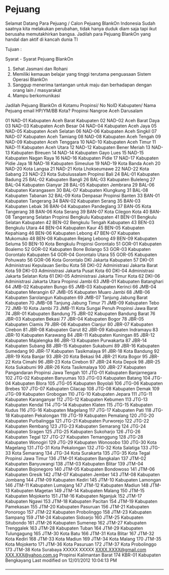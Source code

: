 # Pejuang 
Selamat Datang Para Pejuang / Calon Pejuang BlankOn Indonesia
Sudah saatnya kita melakukan perubahan, tidak hanya duduk diam saja tapi ikut
berusaha memutakhirkan bangsa. Jadilah para Pejuang BlankOn yang handal dan
aktif di kancah dunia TI

Tujuan :

Syarat - Syarat Pejuang BlankOn
   1. Sehat Jasmani dan Rohani
   2. Memiliki kemauan belajar yang tinggi terutama penguasaan Sistem Operasi
      BlankOn
   3. Sanggup menerima tantangan untuk maju dan berhadapan dengan orang lain /
      masyarakat
   4. Mampu berkomunikasi

Jadilah Pejuang BlankOn di Kotamu
           Propinsi/
No  NoID   Kabupaten/    Nama Pejuang email               HP/YM/BB
           Kota?
           Propinsi
           Nangroe Aceh
           Darusalam

01  NAD-01 Kabupaten
           Aceh Barat
           Kabupaten
02  NAD-02 Aceh Barat
           Daya
03  NAD-03 Kabupaten
           Aceh Besar
04  NAD-04 Kabupaten
           Aceh Jaya
05  NAD-05 Kabupaten
           Aceh Selatan
06  NAD-06 Kabupaten
           Aceh Singkil
07  NAD-07 Kabupaten
           Aceh Tamiang
08  NAD-08 Kabupaten
           Aceh Tengah
09  NAD-09 Kabupaten
           Aceh Tenggara
10  NAD-10 Kabupaten
           Aceh Timur
11  NAD-11 Kabupaten
           Aceh Utara
12  NAD-12 Kabupaten
           Bener Meriah
13  NAD-13 Kabupaten
           Bireuen
14  NAD-14 Kabupaten
           Gayo Lues
15  NAD-15 Kabupaten
           Nagan Raya
16  NAD-16 Kabupaten
           Pidie
17  NAD-17 Kabupaten
           Pidie Jaya
18  NAD-18 Kabupaten
           Simeulue
19  NAD-19 Kota Banda
           Aceh
20  NAD-20 Kota Langsa
21  NAD-21 Kota
           Lhokseumawe
22  NAD-22 Kota Sabang
23  NAD-23 Kota
           Subulussalam
           Propinsi Bali
24  BAL-01 Kabupaten
           Badung
25  BAL-02 Kabupaten
           Bangli
26  BAL-03 Kabupaten
           Buleleng
27  BAL-04 Kabupaten
           Gianyar
28  BAL-05 Kabupaten
           Jembrana
29  BAL-06 Kabupaten
           Karangasem
30  BAL-07 Kabupaten
           Klungkung
31  BAL-08 Kabupaten
           Tabanan
32  BAL-09 Kota Denpasar
           Propinsi
           Banten
33  BAN-01 Kabupaten
           Tangerang
34  BAN-02 Kabupaten
           Serang
35  BAN-03 Kabupaten
           Lebak
36  BAN-04 Kabupaten
           Pandeglang
37  BAN-05 Kota
           Tangerang
38  BAN-06 Kota Serang
39  BAN-07 Kota Cilegon
           Kota
40  BAN-08 Tangerang
           Selatan
           Propinsi
           Bengkulu
           Kabupaten
41  BEN-01 Bengkulu
           Selatan
           Kabupaten
42  BEN-02 Bengkulu
           Tengah
           Kabupaten
43  BEN-03 Bengkulu
           Utara
44  BEN-04 Kabupaten
           Kaur
45  BEN-05 Kabupaten
           Kepahiang
46  BEN-06 Kabupaten
           Lebong
47  BEN-07 Kabupaten
           Mukomuko
48  BEN-08 Kabupaten
           Rejang Lebong
49  BEN-09 Kabupaten
           Seluma
50  BEN-10 Kota Bengkulu
           Propinsi
           Gorontalo
51  GOR-01 Kabupaten
           Boalemo
52  GOR-02 Kabupaten
           Bone Bolango
53  GOR-03 Kabupaten
           Gorontalo
           Kabupaten
54  GOR-04 Gorontalo
           Utara
55  GOR-05 Kabupaten
           Pohuwato
56  GOR-06 Kota
           Gorontalo
           DKI Jakarta
           Kabupaten
57  DKI-01 Administrasi
           Kepulauan
           Seribu
           Kota
58  DKI-02 Administrasi
           Jakarta Barat
           Kota
59  DKI-03 Administrasi
           Jakarta Pusat
           Kota
60  DKI-04 Administrasi
           Jakarta
           Selatan
           Kota
61  DKI-05 Administrasi
           Jakarta Timur
           Kota
62  DKI-06 Administrasi
           Jakarta Utara
           Propinsi
           Jambi
63  JMB-01 Kabupaten
           Batanghari
64  JMB-02 Kabupaten
           Bungo
65  JMB-03 Kabupaten
           Kerinci
66  JMB-04 Kabupaten
           Merangin
67  JMB-05 Kabupaten
           Muaro Jambi
68  JMB-06 Kabupaten
           Sarolangun
           Kabupaten
69  JMB-07 Tanjung
           Jabung Barat
           Kabupaten
70  JMB-08 Tanjung
           Jabung Timur
71  JMB-09 Kabupaten
           Tebo
72  JMB-10 Kota Jambi
73  JMB-11 Kota Sungai
           Penuh
           Propinsi Jawa
           Barat
74  JBR-01 Kabupaten
           Bandung
75  JBR-02 Kabupaten
           Bandung Barat
76  JBR-03 Kabupaten
           Bekasi
77  JBR-04 Kabupaten
           Bogor
78  JBR-05 Kabupaten
           Ciamis
79  JBR-06 Kabupaten
           Cianjur
80  JBR-07 Kabupaten
           Cirebon
81  JBR-08 Kabupaten
           Garut
82  JBR-09 Kabupaten
           Indramayu
83  JBR-10 Kabupaten
           Karawang
84  JBR-11 Kabupaten
           Kuningan
85  JBR-12 Kabupaten
           Majalengka
86  JBR-13 Kabupaten
           Purwakarta
87  JBR-14 Kabupaten
           Subang
88  JBR-15 Kabupaten
           Sukabumi
89  JBR-16 Kabupaten
           Sumedang
90  JBR-17 Kabupaten
           Tasikmalaya
91  JBR-18 Kota Bandung
92  JBR-19 Kota Banjar
93  JBR-20 Kota Bekasi
94  JBR-21 Kota Bogor
95  JBR-22 Kota Cimahi
96  JBR-23 Kota Cirebon
97  JBR-24 Kota Depok
98  JBR-25 Kota Sukabumi
99  JBR-26 Kota
           Tasikmalaya
100 JBR-27 Kabupaten
           Pangandaran
           Propinsi Jawa
           Tengah
101 JTG-01 Kabupaten
           Banjarnegara
102 JTG-02 Kabupaten
           Banyumas
103 JTG-03 Kabupaten
           Batang
104 JTG-04 Kabupaten
           Blora
105 JTG-05 Kabupaten
           Boyolali
106 JTG-06 Kabupaten
           Brebes
107 JTG-07 Kabupaten
           Cilacap
108 JTG-08 Kabupaten
           Demak
109 JTG-09 Kabupaten
           Grobogan
110 JTG-10 Kabupaten
           Jepara
111 JTG-11 Kabupaten
           Karanganyar
112 JTG-12 Kabupaten
           Kebumen
113 JTG-13 Kabupaten
           Kendal
114 JTG-14 Kabupaten
           Klaten
115 JTG-15 Kabupaten
           Kudus
116 JTG-16 Kabupaten
           Magelang
117 JTG-17 Kabupaten
           Pati
118 JTG-18 Kabupaten
           Pekalongan
119 JTG-19 Kabupaten
           Pemalang
120 JTG-20 Kabupaten
           Purbalingga
121 JTG-21 Kabupaten
           Purworejo
122 JTG-22 Kabupaten
           Rembang
123 JTG-23 Kabupaten
           Semarang
124 JTG-24 Kabupaten
           Sragen
125 JTG-25 Kabupaten
           Sukoharjo
126 JTG-26 Kabupaten
           Tegal
127 JTG-27 Kabupaten
           Temanggung
128 JTG-28 Kabupaten
           Wonogiri
129 JTG-29 Kabupaten
           Wonosobo
130 JTG-30 Kota Magelang
131 JTG-31 Kota
           Pekalongan
132 JTG-32 Kota Salatiga
133 JTG-33 Kota Semarang
134 JTG-34 Kota
           Surakarta
135 JTG-35 Kota Tegal
           Propinsi Jawa
           Timur
136 JTM-01 Kabupaten
           Bangkalan
137 JTM-02 Kabupaten
           Banyuwangi
138 JTM-03 Kabupaten
           Blitar
139 JTM-04 Kabupaten
           Bojonegoro
140 JTM-05 Kabupaten
           Bondowoso
141 JTM-06 Kabupaten
           Gresik
142 JTM-07 Kabupaten
           Jember
143 JTM-08 Kabupaten
           Jombang
144 JTM-09 Kabupaten
           Kediri
145 JTM-10 Kabupaten
           Lamongan
146 JTM-11 Kabupaten
           Lumajang
147 JTM-12 Kabupaten
           Madiun
148 JTM-13 Kabupaten
           Magetan
149 JTM-14 Kabupaten
           Malang
150 JTM-15 Kabupaten
           Mojokerto
151 JTM-16 Kabupaten
           Nganjuk
152 JTM-17 Kabupaten
           Ngawi
153 JTM-18 Kabupaten
           Pacitan
154 JTM-19 Kabupaten
           Pamekasan
155 JTM-20 Kabupaten
           Pasuruan
156 JTM-21 Kabupaten
           Ponorogo
157 JTM-22 Kabupaten
           Probolinggo
158 JTM-23 Kabupaten
           Sampang
159 JTM-24 Kabupaten
           Sidoarjo
160 JTM-25 Kabupaten
           Situbondo
161 JTM-26 Kabupaten
           Sumenep
162 JTM-27 Kabupaten
           Trenggalek
163 JTM-28 Kabupaten
           Tuban
164 JTM-29 Kabupaten
           Tulungagung
165 JTM-30 Kota Batu
166 JTM-31 Kota Blitar
167 JTM-32 Kota Kediri
168 JTM-33 Kota Madiun
169 JTM-34 Kota Malang
170 JTM-35 Kota
           Mojokerto
171 JTM-36 Kota Pasuruan
172 JTM-37 Kota
           Probolinggo
173 JTM-38 Kota Surabaya XXXXX XXXXX  XXXX.XXXX@gmail.com XXX.XXX@yahoo.com.sg
           Propinsi
           Kalimantan
           Barat
174 KBR-01 Kabupaten
           Bengkayang
Last modified on 12/01/2012 10:04:13 PM
#### 
    
 
 
 
 
 
---
 
